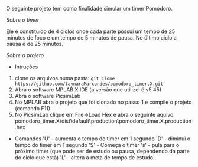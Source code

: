 O seguinte projeto tem como finalidade simular um timer Pomodoro.

*Sobre o timer*

Ele é constituído de 4 ciclos onde cada parte possui um tempo de 25 minutos de foco e um tempo de 5 minutos de pausa. No último ciclo a pausa é de 25 minutos.

*Sobre o projeto*
- Intruções

1. clone os arquivos numa pasta:
 `git clone https://github.com/taynaraMarcondes/pomodoro_timer.X.git`
2. Abra o software MPLAB X IDE (a versão que utilizei é v5.45)
3. Abra o software PicsimLab
4. No MPLAB abra o projeto que foi clonado no passo 1 e compile o projeto (comando F11)
5. No PicsimLab clique em File->Load Hex e abra o seguinte aquivo:
pomodoro_timer.X\dist\default\production\pomodoro_timer.X.production.hex

- Comandos
'U' - aumenta o tempo do timer em 1 segundo
'D' - diminui o tempo do timer em 1 segundo
'S' - Começa o timer
's' - pula para o próximo timer (que pode ser de estudo ou pausa, dependendo da parte do ciclo que está)
'L' - altera a meta de tempo de estudo
